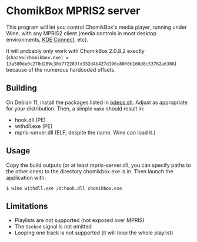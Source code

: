 # ChomikBox MPRIS2 server
This program will let you control ChomikBox's media player, running under Wine, with any MPRIS2 client (media controls in most desktop environments, [KDE Connect](https://kdeconnect.kde.org/), etc).

It will probably only work with ChomikBox 2.0.8.2 exactly (`sha256(chomikbox.exe) = 13a500de0c270d289c30d772283fd332d4b427d196c80f0b166d8c53762a6386`) because of the numerous hardcoded offsets.

## Building
On Debian 11, install the packages listed in [bdeps.sh](./bdeps.sh). Adjust as appropriate for your distribution. Then, a simple `make` should result in:
- hook.dll (PE)
- withdll.exe (PE)
- mpris-server.dll (ELF, despite the name. Wine can load it.)

## Usage
Copy the build outputs (or at least mpris-server.dll, you can specify paths to the other ones) to the directory chomikbox.exe is in. Then launch the application with:

    $ wine withdll.exe /d:hook.dll chomikbox.exe

## Limitations
- Playlists are not supported (not exposed over MPRIS)
- The `Seeked` signal is not emitted
- Looping one track is not supported (it will loop the whole playlist)
